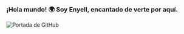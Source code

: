 ### ¡Hola mundo! 🌍 Soy Enyell, encantado de verte por aquí.
![Portada de GitHub](https://github.com/Nokx1z/Nokx1z/assets/66167911/f63e1468-8701-4536-9753-873bdf996c18)
<!--
**Nokx1z/Nokx1z** is a ✨ _special_ ✨ repository because its `README.md` (this file) appears on your GitHub profile.

Here are some ideas to get you started:

- 🔭 I’m currently working on ...
- 🌱 I’m currently learning ...
- 👯 I’m looking to collaborate on ...
- 🤔 I’m looking for help with ...
- 💬 Ask me about ...
- 📫 How to reach me: ...
- 😄 Pronouns: ...
- ⚡ Fun fact: ...
-->
